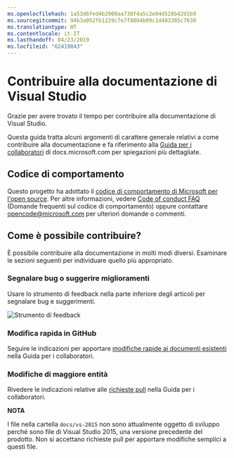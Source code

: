 ```yaml
---
ms.openlocfilehash: 1a53d6fed4b2900aa730f4a5c2e04d528b42d1b9
ms.sourcegitcommit: 94b3a052fb1229c7e7f8804b09c1d403385c7630
ms.translationtype: HT
ms.contentlocale: it-IT
ms.lasthandoff: 04/23/2019
ms.locfileid: "62419843"
---
```

# <a name="contribute-to-visual-studio-documentation"></a>Contribuire alla documentazione di Visual Studio

Grazie per avere trovato il tempo per contribuire alla documentazione di Visual Studio.

Questa guida tratta alcuni argomenti di carattere generale relativi a come contribuire alla documentazione e fa riferimento alla [Guida per i collaboratori](https://docs.microsoft.com/contribute) di docs.microsoft.com per spiegazioni più dettagliate.

## <a name="code-of-conduct"></a>Codice di comportamento

Questo progetto ha adottato il [codice di comportamento di Microsoft per l'open source](https://opensource.microsoft.com/codeofconduct/). Per altre informazioni, vedere [Code of conduct FAQ](https://opensource.microsoft.com/codeofconduct/faq/) (Domande frequenti sul codice di comportamento) oppure contattare [opencode@microsoft.com](mailto:opencode@microsoft.com) per ulteriori domande o commenti.

## <a name="how-can-i-contribute"></a>Come è possibile contribuire?

È possibile contribuire alla documentazione in molti modi diversi. Esaminare le sezioni seguenti per individuare quello più appropriato.

### <a name="report-bugs-or-suggest-enhancements"></a>Segnalare bug o suggerire miglioramenti

Usare lo strumento di feedback nella parte inferiore degli articoli per segnalare bug e suggerimenti.

![Strumento di feedback](media/feedback-tool.png)

### <a name="quick-edit-in-github"></a>Modifica rapida in GitHub

Seguire le indicazioni per apportare [modifiche rapide ai documenti esistenti](https://docs.microsoft.com/contribute/#quick-edits-to-existing-documents) nella Guida per i collaboratori.

### <a name="larger-edits"></a>Modifiche di maggiore entità

Rivedere le indicazioni relative alle [richieste pull](https://docs.microsoft.com/contribute/how-to-write-workflows-major#pull-request-processing) nella Guida per i collaboratori.

**NOTA**

I file nella cartella `docs/vs-2015` non sono attualmente oggetto di sviluppo perché sono file di Visual Studio 2015, una versione precedente del prodotto. Non si accettano richieste pull per apportare modifiche semplici a questi file.
